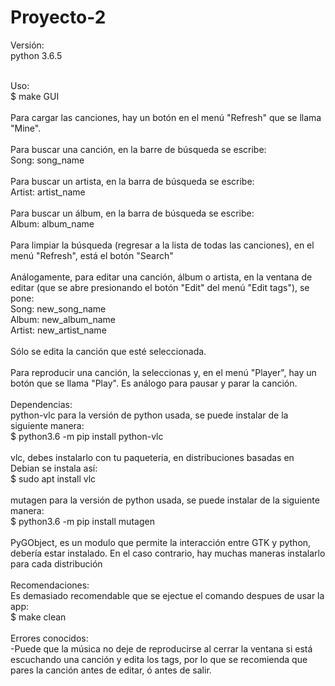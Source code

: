 # Proyecto-2
Versión:<br />
    python 3.6.5<br />
    <br />
    
  Uso:<br />
    $ make GUI <br />
   <br />
   Para cargar las canciones, hay un botón en el menú "Refresh" que se llama "Mine".<br />
   <br />
   Para buscar una canción, en la barre de búsqueda se escribe:<br />
    Song: song_name<br />
   <br />
   Para buscar un artista, en la barra de búsqueda se escribe:<br />
    Artist: artist_name<br />
   <br />
   Para buscar un álbum, en la barra de búsqueda se escribe:<br />
    Album: album_name<br />
   <br />
   Para limpiar la búsqueda (regresar a la lista de todas las canciones), en el menú "Refresh", está el botón "Search"<br />
   <br />
   Análogamente, para editar una canción, álbum o artista, en la ventana de editar (que se abre presionando el botón "Edit" del menú "Edit tags"), se pone:<br />
    Song: new_song_name<br />
    Album: new_album_name<br />
    Artist: new_artist_name<br />
   <br />
   Sólo se edita la canción que esté seleccionada.<br />
   <br />
   Para reproducir una canción, la seleccionas y, en el menú "Player", hay un botón que se llama "Play". Es análogo para pausar y parar la canción.<br />
   <br />
  Dependencias: <br />
    python-vlc para la versión de python usada, se puede instalar de la siguiente manera: <br />
     $ python3.6 -m pip install python-vlc<br />
    <br />
    vlc, debes instalarlo con tu paqueteria, en distribuciones basadas en Debian se instala así:<br />
     $ sudo apt install vlc<br />
    <br />
    mutagen para la versión de python usada, se puede instalar de la siguiente manera:<br />
     $ python3.6 -m pip install mutagen<br />
    <br />
    PyGObject, es un modulo que permite la interacción entre GTK y python, debería estar instalado. En el caso contrario, hay muchas maneras instalarlo para cada distribución<br />
    <br />
  Recomendaciones:<br />
    Es demasiado recomendable que se ejectue el comando despues de usar la app:<br />
      $ make clean<br />
      <br />
  Errores conocidos:<br />
    -Puede que la música no deje de reproducirse al cerrar la ventana si está escuchando una canción y edita los tags, por lo que se recomienda que pares la canción antes de editar, ó antes de salir.<br />
